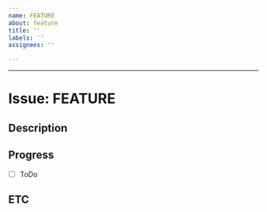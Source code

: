 ```yaml
---
name: FEATURE
about: feature
title: ''
labels: ''
assignees: ''

---
```


---

# Issue: FEATURE

## Description
<!-- 설명. -->

## Progress
- [ ] ToDo

## ETC
<!-- 비고 -->
